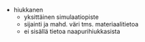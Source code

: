 - hiukkanen
    - yksittäinen simulaatiopiste
    - sijainti ja mahd. väri tms. materiaalitietoa
    - ei sisällä tietoa naapurihiukkasista